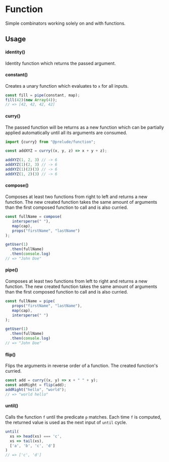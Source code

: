 # Function

Simple combinators working solely on and with functions.

## Usage

#### identity()

Identity function which returns the passed argument.

#### constant()

Creates a unary function which evaluates to `x` for all inputs.

```js
const fill = pipe(constant, map);
fill(42)(new Array(4));
// => [42, 42, 42, 42]
```

#### curry()

The passed function will be returns as a new function which can be partially 
applied automatically until all its arguments are consumed.

```js
import {curry} from "@prelude/function";

const addXYZ = curry((x, y, z) => x + y + z);

addXYZ(1, 2, 3) // -> 6
addXYZ(1)(2, 3) // -> 6
addXYZ(1)(2)(3) // -> 6
addXYZ(1, 2)(3) // -> 6
```

#### compose()

Composes at least two functions from right to left and returns a new function. 
The new created function takes the same amount of arguments than the first 
composed function to call and is also curried.

```js
const fullName = compose(
   intersperse(" "),
   map(cap),
   props("firstName", "lastName")
);

getUser(1)
  .then(fullName)
  .then(console.log)
// => "John Doe"
```

#### pipe()

Composes at least two functions from left to right and returns a new function. 
The new created function takes the same amount of arguments than the first 
composed function to call and is also curried.

```js
const fullName = pipe(
   props("firstName", "lastName"),
   map(cap),
   intersperse(" ")
);

getUser(1)
  .then(fullName)
  .then(console.log)
// => "John Doe"
```

#### flip()

Flips the arguments in reverse order of a function. The created function's  
curried.

```js
const add = curry((x, y) => x + " " + y);
const addRight = flip(add);
addRight("hello", "world");
// => "world hello"
```

#### until()

Calls the function `f` until the predicate `p` matches. Each time `f` is
computed, the returned value is used as the next input of `until` cycle.

```js
until(
  xs => head(xs) === 'c',
  xs => tail(xs),
  ['a', 'b', 'c', 'd']
)
// => ['c', 'd']
```
